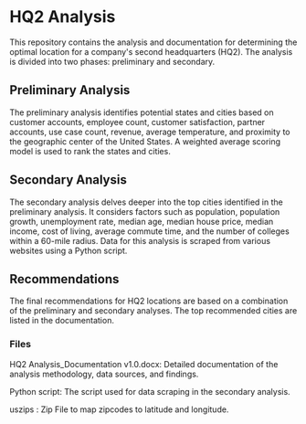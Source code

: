 # HQ2 Analysis
This repository contains the analysis and documentation for determining the optimal location for a company's second headquarters (HQ2). The analysis is divided into two phases: preliminary and secondary.

## Preliminary Analysis

The preliminary analysis identifies potential states and cities based on customer accounts, employee count, customer satisfaction, partner accounts, use case count, revenue, average temperature, and proximity to the geographic center of the United States. A weighted average scoring model is used to rank the states and cities.

## Secondary Analysis

The secondary analysis delves deeper into the top cities identified in the preliminary analysis. It considers factors such as population, population growth, unemployment rate, median age, median house price, median income, cost of living, average commute time, and the number of colleges within a 60-mile radius. Data for this analysis is scraped from various websites using a Python script.

## Recommendations

The final recommendations for HQ2 locations are based on a combination of the preliminary and secondary analyses. The top recommended cities are listed in the documentation.

### Files

HQ2 Analysis_Documentation v1.0.docx: Detailed documentation of the analysis methodology, data sources, and findings.

Python script: The script used for data scraping in the secondary analysis.

uszips : Zip File to map zipcodes to latitude and longitude.
